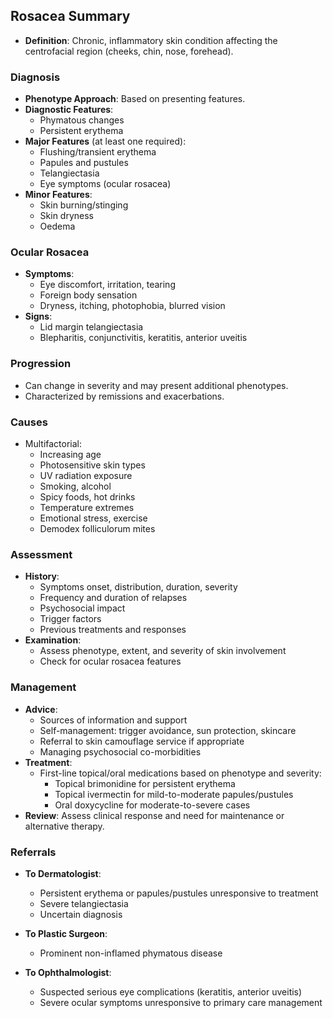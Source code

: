 ## Rosacea Summary

- **Definition**: Chronic, inflammatory skin condition affecting the centrofacial region (cheeks, chin, nose, forehead).

### Diagnosis
- **Phenotype Approach**: Based on presenting features.
- **Diagnostic Features**:
  - Phymatous changes
  - Persistent erythema
- **Major Features** (at least one required):
  - Flushing/transient erythema
  - Papules and pustules
  - Telangiectasia
  - Eye symptoms (ocular rosacea)
- **Minor Features**:
  - Skin burning/stinging
  - Skin dryness
  - Oedema

### Ocular Rosacea
- **Symptoms**:
  - Eye discomfort, irritation, tearing
  - Foreign body sensation
  - Dryness, itching, photophobia, blurred vision
- **Signs**:
  - Lid margin telangiectasia
  - Blepharitis, conjunctivitis, keratitis, anterior uveitis

### Progression
- Can change in severity and may present additional phenotypes.
- Characterized by remissions and exacerbations.

### Causes
- Multifactorial: 
  - Increasing age
  - Photosensitive skin types
  - UV radiation exposure
  - Smoking, alcohol
  - Spicy foods, hot drinks
  - Temperature extremes
  - Emotional stress, exercise
  - Demodex folliculorum mites

### Assessment
- **History**:
  - Symptoms onset, distribution, duration, severity
  - Frequency and duration of relapses
  - Psychosocial impact
  - Trigger factors
  - Previous treatments and responses
- **Examination**:
  - Assess phenotype, extent, and severity of skin involvement
  - Check for ocular rosacea features

### Management
- **Advice**:
  - Sources of information and support
  - Self-management: trigger avoidance, sun protection, skincare
  - Referral to skin camouflage service if appropriate
  - Managing psychosocial co-morbidities
- **Treatment**:
  - First-line topical/oral medications based on phenotype and severity:
    - Topical brimonidine for persistent erythema
    - Topical ivermectin for mild-to-moderate papules/pustules
    - Oral doxycycline for moderate-to-severe cases
- **Review**: Assess clinical response and need for maintenance or alternative therapy.

### Referrals
- **To Dermatologist**:
  - Persistent erythema or papules/pustules unresponsive to treatment
  - Severe telangiectasia
  - Uncertain diagnosis

- **To Plastic Surgeon**:
  - Prominent non-inflamed phymatous disease

- **To Ophthalmologist**:
  - Suspected serious eye complications (keratitis, anterior uveitis)
  - Severe ocular symptoms unresponsive to primary care management